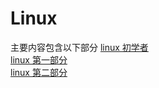 # Linux
主要内容包含以下部分
[linux 初学者]()  
[linux 第一部分](https://jinmuinfo.github.io/Linux/%E2%85%A0/index.html)  
[linux 第二部分](https://jinmuinfo.github.io/Linux/%E2%85%A1/index.html)  

